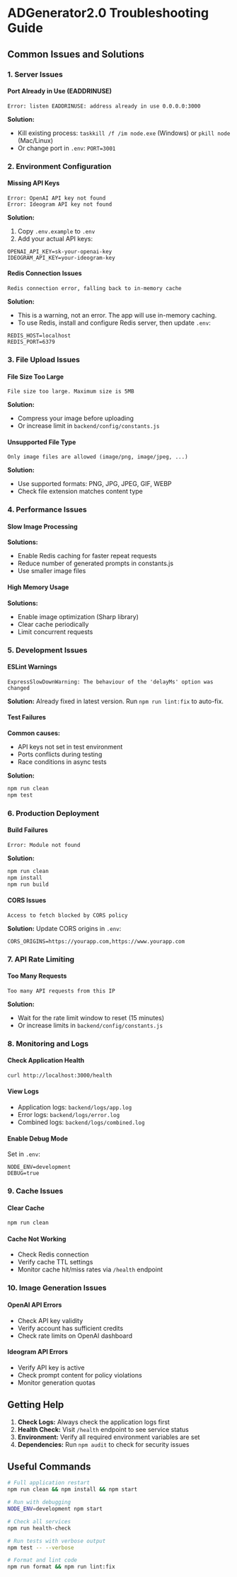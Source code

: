 # ADGenerator2.0 Troubleshooting Guide

## Common Issues and Solutions

### 1. Server Issues

#### Port Already in Use (EADDRINUSE)
```
Error: listen EADDRINUSE: address already in use 0.0.0.0:3000
```

**Solution:**
- Kill existing process: `taskkill /f /im node.exe` (Windows) or `pkill node` (Mac/Linux)
- Or change port in `.env`: `PORT=3001`

### 2. Environment Configuration

#### Missing API Keys
```
Error: OpenAI API key not found
Error: Ideogram API key not found
```

**Solution:**
1. Copy `.env.example` to `.env`
2. Add your actual API keys:
```env
OPENAI_API_KEY=sk-your-openai-key
IDEOGRAM_API_KEY=your-ideogram-key
```

#### Redis Connection Issues
```
Redis connection error, falling back to in-memory cache
```

**Solution:**
- This is a warning, not an error. The app will use in-memory caching.
- To use Redis, install and configure Redis server, then update `.env`:
```env
REDIS_HOST=localhost
REDIS_PORT=6379
```

### 3. File Upload Issues

#### File Size Too Large
```
File size too large. Maximum size is 5MB
```

**Solution:**
- Compress your image before uploading
- Or increase limit in `backend/config/constants.js`

#### Unsupported File Type
```
Only image files are allowed (image/png, image/jpeg, ...)
```

**Solution:**
- Use supported formats: PNG, JPG, JPEG, GIF, WEBP
- Check file extension matches content type

### 4. Performance Issues

#### Slow Image Processing
**Solutions:**
- Enable Redis caching for faster repeat requests
- Reduce number of generated prompts in constants.js
- Use smaller image files

#### High Memory Usage
**Solutions:**
- Enable image optimization (Sharp library)
- Clear cache periodically
- Limit concurrent requests

### 5. Development Issues

#### ESLint Warnings
```
ExpressSlowDownWarning: The behaviour of the 'delayMs' option was changed
```

**Solution:**
Already fixed in latest version. Run `npm run lint:fix` to auto-fix.

#### Test Failures
**Common causes:**
- API keys not set in test environment
- Ports conflicts during testing
- Race conditions in async tests

**Solution:**
```bash
npm run clean
npm test
```

### 6. Production Deployment

#### Build Failures
```
Error: Module not found
```

**Solution:**
```bash
npm run clean
npm install
npm run build
```

#### CORS Issues
```
Access to fetch blocked by CORS policy
```

**Solution:**
Update CORS origins in `.env`:
```env
CORS_ORIGINS=https://yourapp.com,https://www.yourapp.com
```

### 7. API Rate Limiting

#### Too Many Requests
```
Too many API requests from this IP
```

**Solution:**
- Wait for the rate limit window to reset (15 minutes)
- Or increase limits in `backend/config/constants.js`

### 8. Monitoring and Logs

#### Check Application Health
```bash
curl http://localhost:3000/health
```

#### View Logs
- Application logs: `backend/logs/app.log`
- Error logs: `backend/logs/error.log`
- Combined logs: `backend/logs/combined.log`

#### Enable Debug Mode
Set in `.env`:
```env
NODE_ENV=development
DEBUG=true
```

### 9. Cache Issues

#### Clear Cache
```bash
npm run clean
```

#### Cache Not Working
- Check Redis connection
- Verify cache TTL settings
- Monitor cache hit/miss rates via `/health` endpoint

### 10. Image Generation Issues

#### OpenAI API Errors
- Check API key validity
- Verify account has sufficient credits
- Check rate limits on OpenAI dashboard

#### Ideogram API Errors
- Verify API key is active
- Check prompt content for policy violations
- Monitor generation quotas

## Getting Help

1. **Check Logs:** Always check the application logs first
2. **Health Check:** Visit `/health` endpoint to see service status
3. **Environment:** Verify all required environment variables are set
4. **Dependencies:** Run `npm audit` to check for security issues

## Useful Commands

```bash
# Full application restart
npm run clean && npm install && npm start

# Run with debugging
NODE_ENV=development npm start

# Check all services
npm run health-check

# Run tests with verbose output
npm test -- --verbose

# Format and lint code
npm run format && npm run lint:fix
``` 